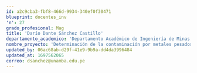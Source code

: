 ```yaml
---
id: a2c9cba3-fbf8-466d-9934-340ef0f30471
blueprint: docentes_inv
'n': 27
grado_profesional: Mag
title: 'Darío Dante Sánchez Castillo'
departamento_academico: 'Departamento Académico de Ingeniería de Minas'
nombre_proyecto: 'Determinación de la contaminación por metales pesados en los sedimentos superficiales de la subcuenca del río Antabamba en un periodo de mediano plazo.'
updated_by: 06ac68ab-d29f-41e9-9b9a-dd4da3996484
updated_at: 1697562065
correo: dsanchez@unamba.edu.pe
---
```


